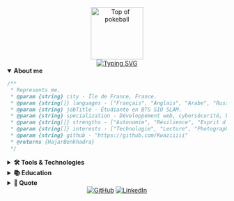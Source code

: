 

<div align="center">
  <img src="https://user-images.githubusercontent.com/44261381/209363264-ac854d3c-2cc2-44c4-928e-8a08d1013f46.png" alt="Top of pokeball" width="120">
</div>

<div align="center">
  <a href="https://readme-typing-svg.demolab.com?font=Fira+Code&size=28&duration=3500&pause=300&color=F698E3&center=true&vCenter=true&width=600&lines=Hey%2C+I'm+Hajar+Benkhadra;Web+Developer+%7C+BTS+SIO+SLAM+Student;Curious+%7C+Resilient+%7C+Tech+Lover;Welcome+to+my+profile!">
    <img src="https://readme-typing-svg.demolab.com?font=Fira+Code&size=28&duration=3500&pause=300&color=F698E3&center=true&vCenter=true&width=600&lines=Hey%2C+I'm+Hajar+Benkhadra;Web+Developer+%7C+BTS+SIO+SLAM+Student;Curious+%7C+Resilient+%7C+Tech+Lover;Welcome+to+my+profile!" alt="Typing SVG">
  </a>
</div>

<details open>
<summary><b>About me</b></summary>

```js
/**
 * Represents me.
 * @param {string} city - Île de France, France.
 * @param {string[]} languages - ["Français", "Anglais", "Arabe", "Russe (notions)"].
 * @param {string} jobTitle - Étudiante en BTS SIO SLAM.
 * @param {string} specialization - Développement web, cybersécurité, backend.
 * @param {string[]} strengths - ["Autonomie", "Résilience", "Esprit d'équipe", "Curiosité", "Gestion du stress"].
 * @param {string[]} interests - ["Technologie", "Lecture", "Photographie"].
 * @param {string} github - "https://github.com/Kwaziiiii"
 * @returns {HajarBenkhadra}
 */
```
</details>

<details>
<summary><b>🛠️ Tools & Technologies</b></summary>
<p align="center">
  <img src="https://cdn.jsdelivr.net/gh/devicons/devicon/icons/html5/html5-original.svg" width="30px"/>
  <img src="https://cdn.jsdelivr.net/gh/devicons/devicon/icons/css3/css3-plain-wordmark.svg" width="30px"/>
  <img src="https://cdn.jsdelivr.net/gh/devicons/devicon/icons/javascript/javascript-original.svg" width="30px"/>
  <img src="https://cdn.jsdelivr.net/gh/devicons/devicon/icons/python/python-original.svg" width="30px"/>
  <img src="https://cdn.jsdelivr.net/gh/devicons/devicon/icons/react/react-original.svg" width="30px"/>
  <img src="https://cdn.jsdelivr.net/gh/devicons/devicon/icons/bootstrap/bootstrap-plain.svg" width="30px"/>
  <img src="https://cdn.jsdelivr.net/gh/devicons/devicon/icons/mysql/mysql-plain.svg" width="30px"/>
  <img src="https://cdn.jsdelivr.net/gh/devicons/devicon/icons/figma/figma-original.svg" width="30px"/>
  <img src="https://cdn.jsdelivr.net/gh/devicons/devicon/icons/github/github-original.svg" width="30px"/>
  <img src="https://cdn.jsdelivr.net/gh/devicons/devicon/icons/ubuntu/ubuntu-plain.svg" width="30px"/>
  <img src="https://cdn.jsdelivr.net/gh/devicons/devicon/icons/debian/debian-original.svg" width="30px"/>
  <img src="https://cdn.jsdelivr.net/gh/devicons/devicon/icons/archlinux/archlinux-original.svg" width="30px"/>
  <img src="https://cdn.jsdelivr.net/gh/devicons/devicon/icons/kalilinux/kalilinux-original.svg" width="30px"/>
  <img src="https://cdn.jsdelivr.net/gh/devicons/devicon/icons/postman/postman-original.svg" width="30px"/>
  <img src="https://cdn.jsdelivr.net/gh/devicons/devicon/icons/proxmox/proxmox-original.svg" width="30px"/>
  <img src="https://cdn.jsdelivr.net/gh/devicons/devicon/icons/tailwindcss/tailwindcss-plain.svg" width="30px"/>
  <img src="https://cdn.jsdelivr.net/gh/devicons/devicon/icons/vscode/vscode-original.svg" width="30px"/>
</p>
</details>

<details>
<summary><b>📚 Education</b></summary>

- **BTS SIO option SLAM** (2024-2026)  
  ECOLE IPSSI SQY - GRANDE ECOLE INFORMATIQUE  
- **Baccalauréat International Science Économique et de Gestion (2023-2024)**
- **Baccalauréat International Science Physique et Chimie (2021-2022)**
</details>

<details>
<summary><b>💬 Quote</b></summary>
<blockquote>
  "L'informatique n'est pas plus liée aux ordinateurs que l'astronomie ne l'est aux télescopes."  
  <br><strong>Edsger Dijkstra</strong>
</blockquote>
</details>

<div align="center">
  <a href="https://github.com/Kwaziiiii"><img src="https://img.shields.io/static/v1?style=for-the-badge&message=GitHub&color=181717&logo=github&logoColor=FFFFFF&label=" alt="GitHub"></a>
  <a href="https://www.linkedin.com/in/hajar-benkhadra-468628332/"><img src="https://img.shields.io/static/v1?style=for-the-badge&message=LinkedIn&color=0A66C2&logo=LinkedIn&logoColor=FFFFFF&label=" alt="LinkedIn"></a>
</div> 
